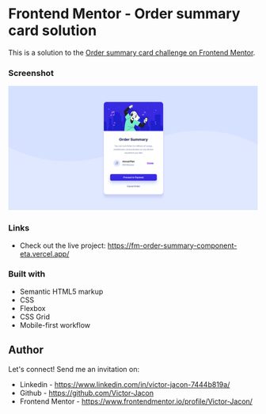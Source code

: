 # Frontend Mentor - Order summary card solution

This is a solution to the [Order summary card challenge on Frontend Mentor](https://www.frontendmentor.io/challenges/order-summary-component-QlPmajDUj).

### Screenshot

![](./images/screenshot1.png)

### Links

- Check out the live project: https://fm-order-summary-component-eta.vercel.app/

### Built with

- Semantic HTML5 markup
- CSS
- Flexbox
- CSS Grid
- Mobile-first workflow

## Author

Let's connect! Send me an invitation on:
- Linkedin - https://www.linkedin.com/in/victor-jacon-7444b819a/    
- Github - https://github.com/Victor-Jacon
- Frontend Mentor - https://www.frontendmentor.io/profile/Victor-Jacon/
